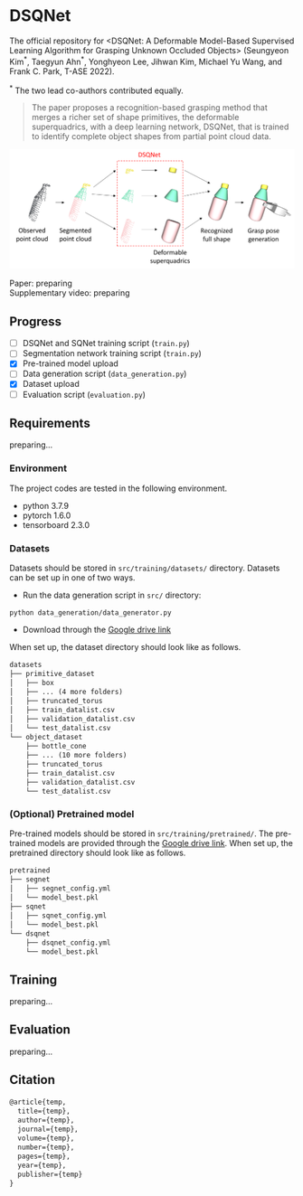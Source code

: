 # DSQNet
The official repository for &lt;DSQNet: A Deformable Model-Based Supervised Learning Algorithm for Grasping Unknown Occluded Objects> (Seungyeon Kim<sup>\*</sup>, Taegyun Ahn<sup>\*</sup>, Yonghyeon Lee, Jihwan Kim, Michael Yu Wang, and Frank C. Park, T-ASE 2022).

<sup>\*</sup> The two lead co-authors contributed equally.

> The paper proposes a recognition-based grasping method that merges a richer set of shape primitives, the deformable superquadrics, with a deep learning network, DSQNet, that is trained to identify complete object shapes from partial point cloud data.

![pipeline](figures/pipeline.png)

Paper: preparing  
Supplementary video: preparing

## Progress

- [ ] DSQNet and SQNet training script (`train.py`)
- [ ] Segmentation network training script (`train.py`)
- [x] Pre-trained model upload
- [ ] Data generation script (`data_generation.py`)
- [x] Dataset upload
- [ ] Evaluation script (`evaluation.py`)

## Requirements
preparing...

### Environment
The project codes are tested in the following environment.

- python 3.7.9
- pytorch 1.6.0
- tensorboard 2.3.0

### Datasets
Datasets should be stored in `src/training/datasets/` directory. Datasets can be set up in one of two ways.
- Run the data generation script in `src/` directory:
```
python data_generation/data_generator.py
```

- Download through the [Google drive link](https://drive.google.com/drive/folders/1PQ9dSeD0WmdESQemsnM1SPmpPDChQ95s?usp=sharing)

When set up, the dataset directory should look like as follows.

```
datasets
├── primitive_dataset
│   ├── box
│   ├── ... (4 more folders)
│   ├── truncated_torus
│   ├── train_datalist.csv
│   ├── validation_datalist.csv
│   └── test_datalist.csv
└── object_dataset
    ├── bottle_cone
    ├── ... (10 more folders)
    ├── truncated_torus
    ├── train_datalist.csv
    ├── validation_datalist.csv
    └── test_datalist.csv

```

### (Optional) Pretrained model
Pre-trained models should be stored in `src/training/pretrained/`. The pre-trained models are provided through the [Google drive link](https://drive.google.com/drive/folders/1PN7DF0iNL60iOuyA-QS2g7jMzXSOPD6a?usp=sharing).
When set up, the pretrained directory should look like as follows.

```
pretrained
├── segnet
│   ├── segnet_config.yml
│   └── model_best.pkl
├── sqnet
│   ├── sqnet_config.yml
│   └── model_best.pkl
└── dsqnet
    ├── dsqnet_config.yml
    └── model_best.pkl
```

## Training
preparing...

## Evaluation
preparing...

## Citation
```
@article{temp,
  title={temp},
  author={temp},
  journal={temp},
  volume={temp},
  number={temp},
  pages={temp},
  year={temp},
  publisher={temp}
}
```


